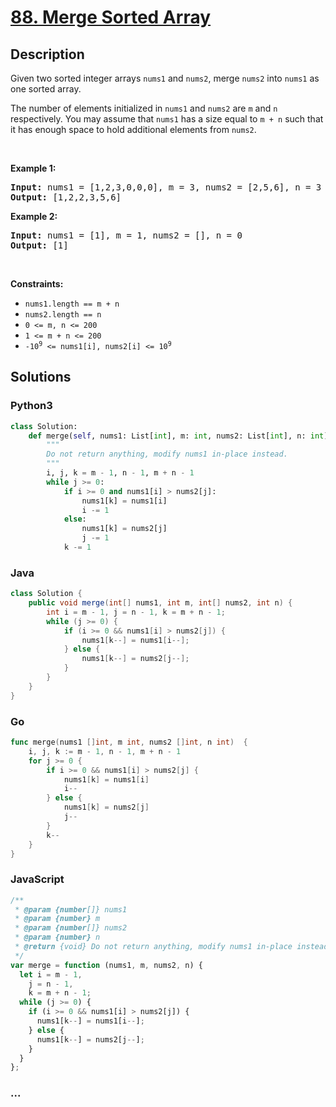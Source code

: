# [88. Merge Sorted Array](https://leetcode.com/problems/merge-sorted-array)



## Description

<p>Given two sorted integer arrays <code>nums1</code> and <code>nums2</code>, merge <code>nums2</code> into <code>nums1</code> as one sorted array.</p>

<p>The number of elements initialized in <code>nums1</code> and <code>nums2</code> are <code>m</code> and <code>n</code> respectively. You may assume that <code>nums1</code> has a size equal to <code>m + n</code> such that it has enough space to hold additional elements from <code>nums2</code>.</p>

<p>&nbsp;</p>
<p><strong>Example 1:</strong></p>
<pre><strong>Input:</strong> nums1 = [1,2,3,0,0,0], m = 3, nums2 = [2,5,6], n = 3
<strong>Output:</strong> [1,2,2,3,5,6]
</pre><p><strong>Example 2:</strong></p>
<pre><strong>Input:</strong> nums1 = [1], m = 1, nums2 = [], n = 0
<strong>Output:</strong> [1]
</pre>
<p>&nbsp;</p>
<p><strong>Constraints:</strong></p>

<ul>
	<li><code>nums1.length == m + n</code></li>
	<li><code>nums2.length == n</code></li>
	<li><code>0 &lt;= m, n &lt;= 200</code></li>
	<li><code>1 &lt;= m + n &lt;= 200</code></li>
	<li><code>-10<sup>9</sup> &lt;= nums1[i], nums2[i] &lt;= 10<sup>9</sup></code></li>
</ul>


## Solutions

<!-- tabs:start -->

### **Python3**

```python
class Solution:
    def merge(self, nums1: List[int], m: int, nums2: List[int], n: int) -> None:
        """
        Do not return anything, modify nums1 in-place instead.
        """
        i, j, k = m - 1, n - 1, m + n - 1
        while j >= 0:
            if i >= 0 and nums1[i] > nums2[j]:
                nums1[k] = nums1[i]
                i -= 1
            else:
                nums1[k] = nums2[j]
                j -= 1
            k -= 1
```

### **Java**

```java
class Solution {
    public void merge(int[] nums1, int m, int[] nums2, int n) {
        int i = m - 1, j = n - 1, k = m + n - 1;
        while (j >= 0) {
            if (i >= 0 && nums1[i] > nums2[j]) {
                nums1[k--] = nums1[i--];
            } else {
                nums1[k--] = nums2[j--];
            }
        }
    }
}
```

### **Go**

```go
func merge(nums1 []int, m int, nums2 []int, n int)  {
    i, j, k := m - 1, n - 1, m + n - 1
    for j >= 0 {
        if i >= 0 && nums1[i] > nums2[j] {
            nums1[k] = nums1[i]
            i--
        } else {
            nums1[k] = nums2[j]
            j--
        }
        k--
    }
}
```

### **JavaScript**

```js
/**
 * @param {number[]} nums1
 * @param {number} m
 * @param {number[]} nums2
 * @param {number} n
 * @return {void} Do not return anything, modify nums1 in-place instead.
 */
var merge = function (nums1, m, nums2, n) {
  let i = m - 1,
    j = n - 1,
    k = m + n - 1;
  while (j >= 0) {
    if (i >= 0 && nums1[i] > nums2[j]) {
      nums1[k--] = nums1[i--];
    } else {
      nums1[k--] = nums2[j--];
    }
  }
};
```

### **...**

```

```

<!-- tabs:end -->
